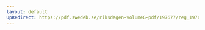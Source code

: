 ```yaml
---
layout: default
UpRedirect: https://pdf.swedeb.se/riksdagen-volumeG-pdf/197677/reg_197677__reg_01/reg_197677__reg_01_0076.pdf
---
```

